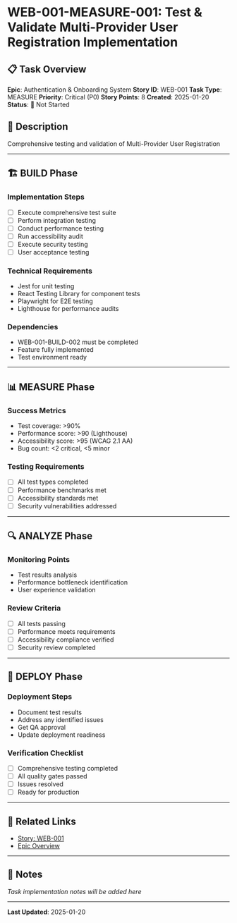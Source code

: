 # WEB-001-MEASURE-001: Test & Validate Multi-Provider User Registration Implementation

## 📋 Task Overview
**Epic**: Authentication & Onboarding System
**Story ID**: WEB-001
**Task Type**: MEASURE
**Priority**: Critical (P0)
**Story Points**: 8
**Created**: 2025-01-20
**Status**: 🔴 Not Started

## 📝 Description
Comprehensive testing and validation of Multi-Provider User Registration

---

## 🏗️ BUILD Phase
### Implementation Steps
- [ ] Execute comprehensive test suite
- [ ] Perform integration testing
- [ ] Conduct performance testing
- [ ] Run accessibility audit
- [ ] Execute security testing
- [ ] User acceptance testing

### Technical Requirements
- Jest for unit testing
- React Testing Library for component tests
- Playwright for E2E testing
- Lighthouse for performance audits

### Dependencies
- WEB-001-BUILD-002 must be completed
- Feature fully implemented
- Test environment ready

---

## 📊 MEASURE Phase
### Success Metrics
- Test coverage: >90%
- Performance score: >90 (Lighthouse)
- Accessibility score: >95 (WCAG 2.1 AA)
- Bug count: <2 critical, <5 minor

### Testing Requirements
- [ ] All test types completed
- [ ] Performance benchmarks met
- [ ] Accessibility standards met
- [ ] Security vulnerabilities addressed

---

## 🔍 ANALYZE Phase
### Monitoring Points
- Test results analysis
- Performance bottleneck identification
- User experience validation

### Review Criteria
- [ ] All tests passing
- [ ] Performance meets requirements
- [ ] Accessibility compliance verified
- [ ] Security review completed

---

## 🚀 DEPLOY Phase
### Deployment Steps
- Document test results
- Address any identified issues
- Get QA approval
- Update deployment readiness

### Verification Checklist
- [ ] Comprehensive testing completed
- [ ] All quality gates passed
- [ ] Issues resolved
- [ ] Ready for production

---

## 🔗 Related Links
- [Story: WEB-001](../../../stories-by-epic/epic-01-authentication-onboarding/WEB-001-multi-provider-user-registration.md)
- [Epic Overview](../../../stories-by-epic/epic-01-authentication-onboarding/index.md)

---

## 📝 Notes
*Task implementation notes will be added here*

---
**Last Updated**: 2025-01-20